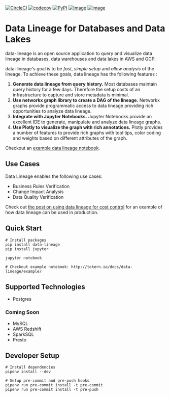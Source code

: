 [![CircleCI](https://circleci.com/gh/tokern/data-lineage.svg?style=svg)](https://circleci.com/gh/tokern/data-lineage)
[![codecov](https://codecov.io/gh/tokern/data-lineage/branch/master/graph/badge.svg)](https://codecov.io/gh/tokern/data-lineage)
[![PyPI](https://img.shields.io/pypi/v/data-lineage.svg)](https://pypi.python.org/pypi/data-lineage)
[![image](https://img.shields.io/pypi/l/data-lineage.svg)](https://pypi.org/project/data-lineage/)
[![image](https://img.shields.io/pypi/pyversions/data-lineage.svg)](https://pypi.org/project/data-lineage/)

# Data Lineage for Databases and Data Lakes

data-lineage is an open source application to query and visualize data lineage in databases, 
data warehouses and data lakes in AWS and GCP.

data-lineage's goal is to be _fast_, _simple setup_ and _allow analysis_ of the lineage. To achieve these goals, data lineage has the following features :

1. **Generate data lineage from query history.** Most databases maintain query history for a few days. Therefore the setup costs of an infrastructure to capture and store metadata is minimal. 
2. **Use networkx graph library to create a DAG of the lineage.** Networkx graphs provide programmatic access to data lineage providing rich opportunities to analyze data lineage.
3. **Integrate with Jupyter Notebooks.** Jupyter Notebooks provide an excellent IDE to generate, manipulate and analyze data lineage graphs. 
4. **Use Plotly to visualize the graph with rich annotations.** Plotly provides a number of features to provide rich graphs with tool tips, color coding and weights based on different attributes of the graph.

Checkout an [example data lineage notebook](http://tokern.io/docs/data-lineage/example/).

## Use Cases

Data Lineage enables the following use cases:

* Business Rules Verification
* Change Impact Analysis
* Data Quality Verification

Check out [the post on using data lineage for cost control](https://tokern.io/blog/data-lineage-on-redshift/) for an 
example of how data lineage can be used in production.

## Quick Start
```shell script
# Install packages
pip install data-lineage
pip install jupyter

jupyter notebook

# Checkout example notebook: http://tokern.io/docs/data-lineage/example/ 

```

## Supported Technologies

* Postgres

### Coming Soon

* MySQL
* AWS Redshift
* SparkSQL
* Presto

## Developer Setup
```shell script
# Install dependencies
pipenv install --dev

# Setup pre-commit and pre-push hooks
pipenv run pre-commit install -t pre-commit
pipenv run pre-commit install -t pre-push
```

